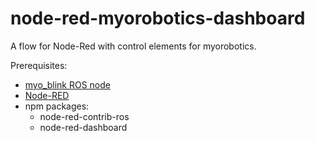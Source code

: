# node-red-myorobotics-dashboard
A flow for Node-Red with control elements for myorobotics. 

Prerequisites:
- [myo_blink ROS node](https://github.com/Roboy/myo_blink/tree/missxa/NSTarm)
- [Node-RED](https://nodered.org/docs/getting-started/installation)
- npm packages:
  - node-red-contrib-ros
  - node-red-dashboard

